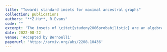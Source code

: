 ```yaml
---
title: "Towards standard imsets for maximal ancestral graphs"
collection: publications
authors: "**Z.Hu**, R.Evans"
code: ""
excerpt: 'The imsets of \citet{studeny2006probabilistic} are an algebraic method for representing conditional independence models. They have many attractive properties when applied to such models, and they are particularly nice for working with directed acyclic graph (DAG) models. In particular, the standard imset for a DAG is in one-to-one correspondence with the independences it induces, and hence is a label for its Markov equivalence class. We present a proposed extension to standard imsets for maximal ancestral graph (MAG) models, using the parameterizing set representation of \citet{hu2020faster}. By construction, our imset also represents the Markov equivalence class of the MAG. We show that for many such graphs our proposed imset is \emph{perfectly Markovian} with respect to the graph thus providing a scoring criteria by measuring the discrepancy for a list of independences that define the model; this gives an alternative to the usual BIC score. Unfortunately, for some models the representation does not work, and in certain cases does not represent any independences at all. We prove that it does work for \emph{simple} MAGs where there are only heads of size less than three, as well as for a large class of purely bidirected models. We also show that of independence models that do represent the MAG, the one we give is the simplest possible, in a manner we make precise. Further we refine the ordered local Markov property, which relates to finding the best imsets representing general MAGs.'
date: 2022-08-22
venue: 'Accepted by Bernoulli'
paperurl: 'https://arxiv.org/abs/2208.10436'
---
```

